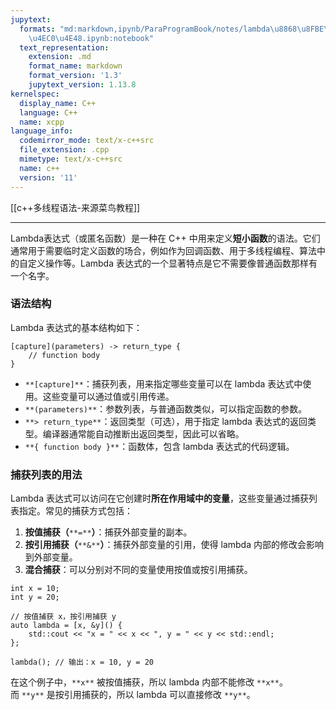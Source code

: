 ```yaml
---
jupytext:
  formats: "md:markdown,ipynb/ParaProgramBook/notes/lambda\u8868\u8FBE\u5F0F\u662F\
    \u4EC0\u4E48.ipynb:notebook"
  text_representation:
    extension: .md
    format_name: markdown
    format_version: '1.3'
    jupytext_version: 1.13.8
kernelspec:
  display_name: C++
  language: C++
  name: xcpp
language_info:
  codemirror_mode: text/x-c++src
  file_extension: .cpp
  mimetype: text/x-c++src
  name: c++
  version: '11'
---
```


[[c++多线程语法-来源菜鸟教程]]

---

Lambda表达式（或匿名函数）是一种在 C++ 中用来定义**短小函数**的语法。它们通常用于需要临时定义函数的场合，例如作为回调函数、用于多线程编程、算法中的自定义操作等。Lambda 表达式的一个显著特点是它不需要像普通函数那样有一个名字。

### **语法结构**

Lambda 表达式的基本结构如下：

```
[capture](parameters) -> return_type {
    // function body
}
```

- `**[capture]**`：捕获列表，用来指定哪些变量可以在 lambda 表达式中使用。这些变量可以通过值或引用传递。
- `**(parameters)**`：参数列表，与普通函数类似，可以指定函数的参数。
- `**> return_type**`：返回类型（可选），用于指定 lambda 表达式的返回类型。编译器通常能自动推断出返回类型，因此可以省略。
- `**{ function body }**`：函数体，包含 lambda 表达式的代码逻辑。

### **捕获列表的用法**

Lambda 表达式可以访问在它创建时**所在作用域中的变量**，这些变量通过捕获列表指定。常见的捕获方式包括：

1. **按值捕获（**`**=**`**）**：捕获外部变量的副本。
2. **按引用捕获（**`**&**`**）**：捕获外部变量的引用，使得 lambda 内部的修改会影响到外部变量。
3. **混合捕获**：可以分别对不同的变量使用按值或按引用捕获。

```
int x = 10;
int y = 20;

// 按值捕获 x，按引用捕获 y
auto lambda = [x, &y]() {
    std::cout << "x = " << x << ", y = " << y << std::endl;
};

lambda(); // 输出：x = 10, y = 20
```

在这个例子中，`**x**` 被按值捕获，所以 lambda 内部不能修改 `**x**`。而 `**y**` 是按引用捕获的，所以 lambda 可以直接修改 `**y**`。
